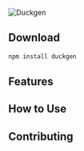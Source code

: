 ![Duckgen](https://github.com/fairfield-programming/ducks/blob/master/.github/logo.png?raw=true)

## Download

```bash
npm install duckgen
```

## Features

## How to Use

## Contributing
